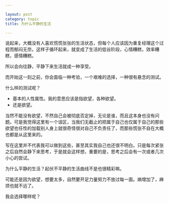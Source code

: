 ```yaml
---

layout: post
category: topic
title: 为什么平静的生活

---
```


说起来，大概没有人喜欢慌慌张张的生活状态，但每个人应该因为重复经理这个过程而郁闷无奈。这样子循环起来，就变成了生活的低谷阶段，心情糟糕，效率糟糕，感情糟糕。  
  
所以会向往静，平静下来生活就成一种享受。  
  
而开始这一刻之前，你会面临一种考验，一个艰难的选择，一种很有悬念的测试。  
  
什么样的测试呢？  
- 基本的人性属性。我的意思应该是指欲望，各种欲望。  
- 还是欲望。
  
当然不能没有欲望，不然自己会被彻底否定掉，无论是谁，而且这本身也没有问题。可是我觉得这里有一个误区，当我们无截止的把属于自己也仅属于自己的那些欲望也任性的加载别人身上就很奇怪很对自己不负责任了，而那些慌张不自在大概也都是从这里来的。  
  
写在这里并不代表我可以做到这些，甚至其实我自己也还很不明白。只是每次紧张之后自然会静下来思考，于是就会这样想，重要的是，思考之后会有一次或者几次小心的尝试。  
  
为什么平静的生活？起伏不平静的生活曲线不是也很精彩嘛。  
  
可能还是因为欲望，想要太多，自然要开足力量努力不放过每一面。熵增加了，麻烦也就不远了。  
  
我会选择哪样呢？
